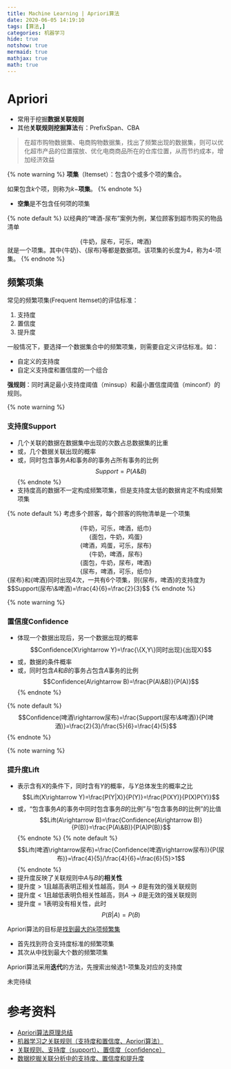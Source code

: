 ```yaml
---
title: Machine Learning | Apriori算法
date: 2020-06-05 14:19:10
tags: [算法,]
categories: 机器学习
hide: true
notshow: true
mermaid: true
mathjax: true
math: true
---
```


<center></center>
<!--more-->

# Apriori
- 常用于挖掘**数据关联规则**
- 其他**关联规则挖掘算法**有：PrefixSpan、CBA

> 在超市购物数据集、电商购物数据集，找出了频繁出现的数据集，则可以优化超市产品的位置摆放、优化电商商品所在的仓库位置，从而节约成本，增加经济效益

{% note warning %}
**项集**（Itemset）：包含0个或多个项的集合。

如果包含$k$个项，则称为$k-$**项集**。
{% endnote %}
- **空集**是不包含任何项的项集

{% note default %}
以经典的“啤酒-尿布”案例为例，某位顾客到超市购买的物品清单
<center>{牛奶，尿布，可乐，啤酒}</center>
就是一个项集。其中{牛奶}、{尿布}等都是数据项。该项集的长度为4，称为4-项集。
{% endnote %}

## 频繁项集
常见的频繁项集(Frequent Itemset)的评估标准：
1. 支持度
2. 置信度
3. 提升度

一般情况下，要选择一个数据集合中的频繁项集，则需要自定义评估标准。如：
- 自定义的支持度
- 自定义支持度和置信度的一个组合

**强规则**：同时满足最小支持度阈值（minsup）和最小置信度阈值（minconf）的规则。

{% note warning %}
### 支持度Support
- 几个关联的数据在数据集中出现的次数占总数据集的比重
- 或，几个数据关联出现的概率
- 或，同时包含事务$A$和事务$B$的事务占所有事务的比例
 $$Support=P(A\&B)$$
{% endnote %}
- 支持度高的数据不一定构成频繁项集，但是支持度太低的数据肯定不构成频繁项集

{% note default %}
考虑多个顾客，每个顾客的购物清单是一个项集
<center>{牛奶，可乐，啤酒，纸巾}</center>
<center>{面包，牛奶，鸡蛋}</center>
<center>{啤酒，鸡蛋，可乐，尿布}</center>
<center>{牛奶，啤酒，尿布}</center>
<center>{面包，牛奶，尿布，啤酒}</center>
<center>{尿布，啤酒，可乐，纸巾}</center>
{尿布}和{啤酒}同时出现4次，一共有6个项集，则{尿布，啤酒}的支持度为
$$Support(尿布\&啤酒)=\frac{4}{6}=\frac{2}{3}$$
{% endnote %}

{% note warning %}
### 置信度Confidence
- 体现一个数据出现后，另一个数据出现的概率
 $$Confidence(X\rightarrow Y)=\frac{\{X,Y\}同时出现}{出现X}$$
- 或，数据的条件概率
- 或，同时包含$A$和$B$的事务占包含$A$事务的比例
 $$Confidence(A\rightarrow B)=\frac{P(A\&B)}{P(A)}$$
{% endnote %}

{% note default %}
$$Confidence(啤酒\rightarrow尿布)=\frac{Support(尿布\&啤酒)}{P(啤酒)}=\frac{2}{3}/\frac{5}{6}=\frac{4}{5}$$
{% endnote %}

{% note warning %}
### 提升度Lift
- 表示含有$X$的条件下，同时含有$Y$的概率，与$Y$总体发生的概率之比
 $$Lift(X\rightarrow Y)=\frac{P(Y|X)}{P(Y)}=\frac{P(XY)}{P(X)P(Y)}$$
- 或，“包含事务$A$的事务中同时包含事务$B$的比例”与“包含事务$B$的比例”的比值
 $$Lift(A\rightarrow B)=\frac{Confidence(A\rightarrow B)}{P(B)}=\frac{P(A\&B)}{P(A)P(B)}$$
{% endnote %}
{% note default %}
$$Lift(啤酒\rightarrow尿布)=\frac{Confidence(啤酒\rightarrow尿布)}{P(尿布)}=\frac{4}{5}/\frac{4}{6}=\frac{6}{5}>1$$
{% endnote %}
- 提升度反映了关联规则中$A$与$B$的**相关性**
 - 提升度$>1$且越高表明正相关性越高，则$A\rightarrow B$是有效的强关联规则
 - 提升度$<1$且越低表明负相关性越高，则$A\rightarrow B$是无效的强关联规则
 - 提升度$=1$表明没有相关性，此时
  $$P(B|A)=P(B)$$


Apriori算法的目标是<u>找到最大的$k$项频繁集</u>
- 首先找到符合支持度标准的频繁项集
- 其次从中找到最大个数的频繁项集


Apriori算法采用**迭代**的方法，先搜索出候选1-项集及对应的支持度

未完待续


# 参考资料
- [Apriori算法原理总结](https://www.cnblogs.com/pinard/p/6293298.html)
- [机器学习之关联规则（支持度和置信度、Apriori算法）](https://blog.csdn.net/Pizza_great/article/details/101224098)
- [关联规则、支持度（support）、置信度（confidence）](https://blog.csdn.net/DD18203614685/article/details/98057386)
- [数据挖掘关联分析中的支持度、置信度和提升度](https://www.jianshu.com/p/dc053deb94f2)